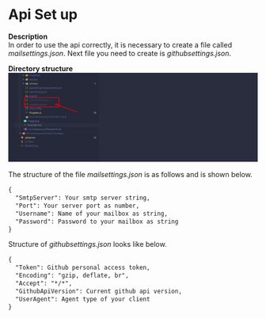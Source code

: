 # Api Set up

**Description**\
In order to use the api correctly, it is necessary to create a file called _mailsettings.json_.
Next file you need to create is _githubsettings.json_.

**Directory structure**\
![alt text](image-1.png)

The structure of the file _mailsettings.json_ is as follows and is shown below.

```
{
  "SmtpServer": Your smtp server string,
  "Port": Your server port as number,
  "Username": Name of your mailbox as string,
  "Password": Password to your mailbox as string
}
```

Structure of _githubsettings.json_ looks like below.

```
{
  "Token": Github personal access token,
  "Encoding": "gzip, deflate, br",
  "Accept": "*/*",
  "GithubApiVersion": Current github api version,
  "UserAgent": Agent type of your client
}
```
